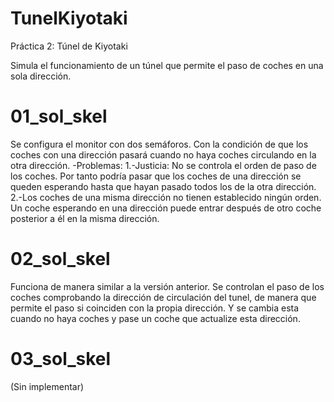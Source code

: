 # TunelKiyotaki
Práctica 2: Túnel de Kiyotaki

Simula el funcionamiento de un túnel que permite el paso de coches en una sola dirección.

# 01_sol_skel
Se configura el monitor con dos semáforos. Con la condición de que los coches con una dirección pasará cuando no haya coches circulando en la otra dirección.
-Problemas:
    1.-Justicia: No se controla el orden de paso de los coches. Por tanto podría pasar que los coches de una dirección se queden esperando hasta que hayan pasado todos los de la otra dirección.
    2.-Los coches de una misma dirección no tienen establecido ningún orden. Un coche esperando en una dirección puede entrar después de otro coche posterior a él en la misma dirección.

# 02_sol_skel
Funciona de manera similar a la versión anterior. Se controlan el paso de los coches comprobando la dirección de circulación del tunel, de manera que permite el paso si coinciden con la propia dirección. Y se cambia esta cuando no haya coches y pase un coche que actualize esta dirección.

# 03_sol_skel
(Sin implementar)
